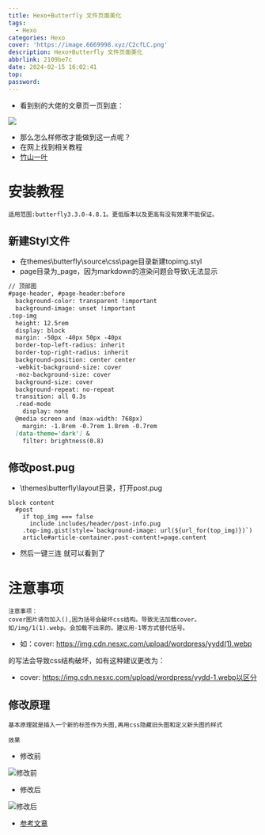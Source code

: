 ```yaml
---
title: Hexo+Butterfly 文件页面美化
tags:
  - Hexo
categories: Hexo
cover: 'https://image.6669998.xyz/C2cfLC.png'
description: Hexo+Butterfly 文件页面美化
abbrlink: 2109be7c
date: 2024-02-15 16:02:41
top:
password:
---
```


- 看到别的大佬的文章页一页到底：

![](https://image.6669998.xyz/k0gOiJ.png)

- 那么怎么样修改才能做到这一点呢？
- 在网上找到相关教程
- [竹山一叶](https://zsyyblog.com/f41cebc6.html)

# 安装教程
```text
适用范围:butterfly3.3.0-4.8.1。更低版本以及更高有没有效果不能保证。
```

## 新建Styl文件

- 在themes\butterfly\source\css\page目录新建topimg.styl
- page目录为_page，因为markdown的渲染问题会导致\无法显示

```markdown
// 顶部图
#page-header, #page-header:before
  background-color: transparent !important
  background-image: unset !important
.top-img
  height: 12.5rem
  display: block
  margin: -50px -40px 50px -40px
  border-top-left-radius: inherit
  border-top-right-radius: inherit
  background-position: center center
  -webkit-background-size: cover
  -moz-background-size: cover
  background-size: cover
  background-repeat: no-repeat
  transition: all 0.3s
  .read-mode
    display: none
  @media screen and (max-width: 768px)
    margin: -1.8rem -0.7rem 1.8rem -0.7rem
  [data-theme='dark'] &
    filter: brightness(0.8)
```
## 修改post.pug

- \themes\butterfly\layout目录，打开post.pug

```shell
block content
  #post
    if top_img === false
      include includes/header/post-info.pug
    .top-img.gist(style=`background-image: url(${url_for(top_img)})`)
    article#article-container.post-content!=page.content
```
- 然后一键三连 就可以看到了

# 注意事项
```text
注意事项：
cover图片请勿加入(),因为括号会破坏css结构。导致无法加载cover。
如/img/1(1).webp。会加载不出来的。建议用-1等方式替代括号。
```

- 如：cover: https://img.cdn.nesxc.com/upload/wordpress/yydd(1).webp

的写法会导致css结构破坏，如有这种建议更改为：

- cover: https://img.cdn.nesxc.com/upload/wordpress/yydd-1.webp以区分

## 修改原理

```text
基本原理就是插入一个新的标签作为头图,再用css隐藏旧头图和定义新头图的样式
```

```text
效果
```

- 修改前

![修改前](https://image.6669998.xyz/nec4QR.png)

- 修改后

![修改后](https://image.6669998.xyz/cVKUui.png)

- [参考文章](https://www.imcharon.com/60/)